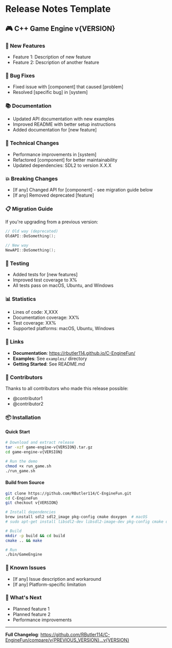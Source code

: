 # Release Notes Template

## 🎮 C++ Game Engine v{VERSION}

### 🚀 New Features
- Feature 1: Description of new feature
- Feature 2: Description of another feature

### 🐛 Bug Fixes
- Fixed issue with [component] that caused [problem]
- Resolved [specific bug] in [system]

### 📚 Documentation
- Updated API documentation with new examples
- Improved README with better setup instructions
- Added documentation for [new feature]

### 🔧 Technical Changes
- Performance improvements in [system]
- Refactored [component] for better maintainability
- Updated dependencies: SDL2 to version X.X.X

### 💥 Breaking Changes
- [If any] Changed API for [component] - see migration guide below
- [If any] Removed deprecated [feature]

### 📋 Migration Guide
If you're upgrading from a previous version:

```cpp
// Old way (deprecated)
OldAPI::DoSomething();

// New way
NewAPI::DoSomething();
```

### 🧪 Testing
- Added tests for [new features]
- Improved test coverage to X%
- All tests pass on macOS, Ubuntu, and Windows

### 📊 Statistics
- Lines of code: X,XXX
- Documentation coverage: XX%
- Test coverage: XX%
- Supported platforms: macOS, Ubuntu, Windows

### 🔗 Links
- **Documentation**: https://rbutler114.github.io/C-EngineFun/
- **Examples**: See `examples/` directory
- **Getting Started**: See README.md

### 🙏 Contributors
Thanks to all contributors who made this release possible:
- @contributor1
- @contributor2

### 📦 Installation

#### Quick Start
```bash
# Download and extract release
tar -xzf game-engine-v{VERSION}.tar.gz
cd game-engine-v{VERSION}

# Run the demo
chmod +x run_game.sh
./run_game.sh
```

#### Build from Source
```bash
git clone https://github.com/RButler114/C-EngineFun.git
cd C-EngineFun
git checkout v{VERSION}

# Install dependencies
brew install sdl2 sdl2_image pkg-config cmake doxygen  # macOS
# sudo apt-get install libsdl2-dev libsdl2-image-dev pkg-config cmake doxygen  # Ubuntu

# Build
mkdir -p build && cd build
cmake .. && make

# Run
./bin/GameEngine
```

### 🐛 Known Issues
- [If any] Issue description and workaround
- [If any] Platform-specific limitation

### 🔮 What's Next
- Planned feature 1
- Planned feature 2
- Performance improvements

---

**Full Changelog**: https://github.com/RButler114/C-EngineFun/compare/v{PREVIOUS_VERSION}...v{VERSION}
